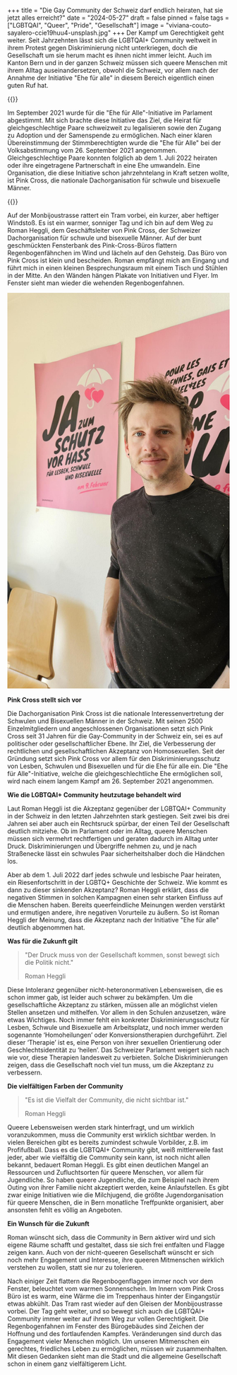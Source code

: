 +++
title = "Die Gay Community der Schweiz darf endlich heiraten, hat sie jetzt alles erreicht?"
date = "2024-05-27"
draft = false
pinned = false
tags = ["LGBTQAI", "Queer", "Pride", "Gesellschaft"]
image = "viviana-couto-sayalero-ccie19huu4-unsplash.jpg"
+++
Der Kampf um Gerechtigkeit geht weiter. Seit Jahrzehnten lässt sich die LGBTQAI+ Community weltweit in ihrem Protest gegen Diskriminierung nicht unterkriegen, doch die Gesellschaft um sie herum macht es ihnen nicht immer leicht. Auch im Kanton Bern und in der ganzen Schweiz müssen sich queere Menschen mit ihrem Alltag auseinandersetzen, obwohl die Schweiz, vor allem nach der Annahme der Initiative "Ehe für alle" in diesem Bereich eigentlich einen guten Ruf hat.

{{<box>}}

Im September 2021 wurde für die "Ehe für Alle"-Initiative im Parlament abgestimmt. Mit sich brachte diese Initiative das Ziel, die Heirat für gleichgeschlechtige Paare schweizweit zu legalisieren sowie den Zugang zu Adoption und der Samenspende zu ermöglichen. Nach einer klaren Übereinstimmung der Stimmberechtigten wurde die "Ehe für Alle" bei der Volksabstimmung vom 26. September 2021 angenommen. Gleichgeschlechtige Paare konnten folglich ab dem 1. Juli 2022 heiraten oder ihre eingetragene Partnerschaft in eine Ehe umwandeln. Eine Organisation, die diese Initiative schon jahrzehntelang in Kraft setzen wollte, ist Pink Cross, die nationale Dachorganisation für schwule und bisexuelle Männer. 

{{</box>}}

Auf der Monbijoustrasse rattert ein Tram vorbei, ein kurzer, aber heftiger Windstoß. Es ist ein warmer, sonniger Tag und ich bin auf dem Weg zu Roman Heggli, dem Geschäftsleiter von Pink Cross, der Schweizer Dachorganisation für schwule und bisexuelle Männer. Auf der bunt geschmückten Fensterbank des Pink-Cross-Büros flattern Regenbogenfähnchen im Wind und lächeln auf den Gehsteig. Das Büro von Pink Cross ist klein und bescheiden. Roman empfängt mich am Eingang und führt mich in einen kleinen Besprechungsraum mit einem Tisch und Stühlen in der Mitte. An den Wänden hängen Plakate von Initiativen und Flyer. Im Fenster sieht man wieder die wehenden Regenbogenfahnen. 

![Roman Heggli im Besprechungsraum vor einem Poster für den Diskriminierungsschutz](microsoftteams-image-12-.png)

**Pink Cross stellt sich vor**

Die Dachorganisation Pink Cross ist die nationale Interessenvertretung der Schwulen und Bisexuellen Männer in der Schweiz. Mit seinen 2500 Einzelmitgliedern und angeschlossenen Organisationen setzt sich Pink Cross seit 31 Jahren für die Gay-Community in der Schweiz ein, sei es auf politischer oder gesellschaftlicher Ebene. Ihr Ziel, die Verbesserung der rechtlichen und gesellschaftlichen Akzeptanz von Homosexuellen. Seit der Gründung setzt sich Pink Cross vor allem für den Diskriminierungsschutz von Lesben, Schwulen und Bisexuellen und für die Ehe für alle ein. Die "Ehe für Alle"-Initiative, welche die gleichgeschlechtliche Ehe ermöglichen soll, wird nach einem langem Kampf am 26. September 2021 angenommen. 

**Wie die LGBTQAI+ Community heutzutage behandelt wird**

Laut Roman Heggli ist die Akzeptanz gegenüber der LGBTQAI+ Community in der Schweiz in den letzten Jahrzehnten stark gestiegen. Seit zwei bis drei Jahren sei aber auch ein Rechtsruck spürbar, der einen Teil der Gesellschaft deutlich mitziehe. Ob im Parlament oder im Alltag, queere Menschen müssen sich vermehrt rechtfertigen und geraten dadurch im Alltag unter Druck. Diskriminierungen und Übergriffe nehmen zu, und je nach Straßenecke lässt ein schwules Paar sicherheitshalber doch die Händchen los.

Aber ab dem 1. Juli 2022 darf jedes schwule und lesbische Paar heiraten, ein Riesenfortschritt in der LGBTQ+ Geschichte der Schweiz. Wie kommt es dann zu dieser sinkenden Akzeptanz? Roman Heggli erklärt, dass die negativen Stimmen in solchen Kampagnen einen sehr starken Einfluss auf die Menschen haben. Bereits queerfeindliche Meinungen werden verstärkt und ermutigen andere, ihre negativen Vorurteile zu äußern. So ist Roman Heggli der Meinung, dass die Akzeptanz nach der Initiative "Ehe für alle" deutlich abgenommen hat.

**Was für die Zukunft gilt**

> "Der Druck muss von der Gesellschaft kommen, sonst bewegt sich die Politik nicht."
>
> Roman Heggli

Diese Intoleranz gegenüber nicht-heteronormativen Lebensweisen, die es schon immer gab, ist leider auch schwer zu bekämpfen. Um die gesellschaftliche Akzeptanz zu stärken, müssen alle an möglichst vielen Stellen ansetzen und mithelfen. Vor allem in den Schulen anzusetzen, wäre etwas Wichtiges. Noch immer fehlt ein konkreter Diskriminierungsschutz für Lesben, Schwule und Bisexuelle am Arbeitsplatz, und noch immer werden sogenannte ‘Homoheilungen’ oder Konversionstherapien durchgeführt. Ziel dieser ‘Therapie’ ist es, eine Person von ihrer sexuellen Orientierung oder Geschlechtsidentität zu ‘heilen’. Das Schweizer Parlament weigert sich nach wie vor, diese Therapien landesweit zu verbieten. Solche Diskriminierungen zeigen, dass die Gesellschaft noch viel tun muss, um die Akzeptanz zu verbessern.

**Die vielfältigen Farben der Community**

> "Es ist die Vielfalt der Community, die nicht sichtbar ist."
>
> Roman Heggli

Queere Lebensweisen werden stark hinterfragt, und um wirklich voranzukommen, muss die Community erst wirklich sichtbar werden. In vielen Bereichen gibt es bereits zumindest schwule Vorbilder, z.B. im Profifußball. Dass es die LGBTQAI+ Community gibt, weiß mittlerweile fast jeder, aber wie vielfältig die Community sein kann, ist noch nicht allen bekannt, bedauert Roman Heggli. Es gibt einen deutlichen Mangel an Ressourcen und Zufluchtsorten für queere Menschen, vor allem für Jugendliche. So haben queere Jugendliche, die zum Beispiel nach ihrem Outing von ihrer Familie nicht akzeptiert werden, keine Anlaufstellen. Es gibt zwar einige Initiativen wie die Milchjugend, die größte Jugendorganisation für queere Menschen, die in Bern monatliche Treffpunkte organisiert, aber ansonsten fehlt es völlig an Angeboten.

**Ein Wunsch für die Zukunft**

Roman wünscht sich, dass die Community in Bern aktiver wird und sich eigene Räume schafft und gestaltet, dass sie sich frei entfalten und Flagge zeigen kann. Auch von der nicht-queeren Gesellschaft wünscht er sich noch mehr Engagement und Interesse, ihre queeren Mitmenschen wirklich verstehen zu wollen, statt sie nur zu tolerieren.

Nach einiger Zeit flattern die Regenbogenflaggen immer noch vor dem Fenster, beleuchtet vom warmen Sonnenschein. Im Innern vom Pink Cross Büro ist es warm, eine Wärme die im Treppenhaus hinter der Eingangstür etwas abkühlt. Das Tram rast wieder auf den Gleisen der Monbijoustrasse vorbei. Der Tag geht weiter, und so bewegt sich auch die LGBTQAI+ Community immer weiter auf ihrem Weg zur vollen Gerechtigkeit. Die Regenbogenfahnen im Fenster des Bürogebäudes sind Zeichen der Hoffnung und des fortlaufenden Kampfes. Veränderungen sind durch das Engagement vieler Menschen möglich. Um unseren Mitmenschen ein gerechtes, friedliches Leben zu ermöglichen, müssen wir zusammenhalten. Mit diesen Gedanken sieht man die Stadt und die allgemeine Gesellschaft schon in einem ganz vielfältigerem Licht.